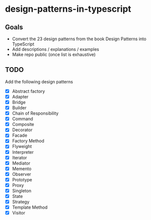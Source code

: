 # design-patterns-in-typescript

## Goals

- Convert the 23 design patterns from the book Design Patterns into TypeScript
- Add descriptions / explanations / examples
- Make repo public (once list is exhaustive)

## TODO

Add the following design patterns

- [x] Abstract factory
- [x] Adapter
- [x] Bridge
- [x] Builder
- [x] Chain of Responsibility
- [x] Command
- [x] Composite
- [x] Decorator
- [x] Facade
- [x] Factory Method
- [x] Flyweight
- [x] Interpreter
- [x] Iterator
- [x] Mediator
- [x] Memento
- [x] Observer
- [x] Prototype
- [x] Proxy
- [x] Singleton
- [x] State
- [x] Strategy
- [x] Template Method
- [x] Visitor
